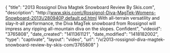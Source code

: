 {
    "title": "2013 Rossignol Diva Magtek Snowboard Review  By Skis.com",
    "description": "http:\/\/www.skis.com\/Rossignol-Diva-MagTek-Womens-Snowboard-2013\/280940P,default,pd.html  With all-terrain versatility and slay-it-all performance, the Diva MagTek snowboard from Rossignol will impress any ripping all-mountain diva on the slopes. Confident",
    "videoid": "3765808",
    "date_created": "1411361121",
    "date_modified": "1418182002",
    "type": "captivate",
    "layout": "video",
    "url": "\/v\/2013-rossignol-diva-magtek-snowboard-review-by-skis-com\/3765808"
}